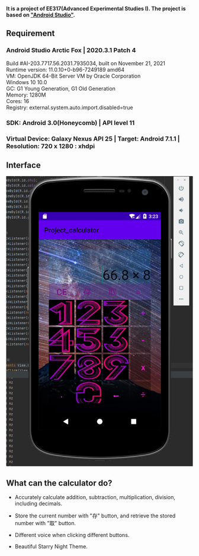 **It is a project of EE317(Advanced Experimental Studies I). The project is based on ["Android Studio"](https://developer.android.google.cn/studio/install).**  

## Requirement

### Android Studio Arctic Fox | 2020.3.1 Patch 4
Build #AI-203.7717.56.2031.7935034, built on November 21, 2021  
Runtime version: 11.0.10+0-b96-7249189 amd64  
VM: OpenJDK 64-Bit Server VM by Oracle Corporation  
Windows 10 10.0  
GC: G1 Young Generation, G1 Old Generation  
Memory: 1280M  
Cores: 16  
Registry: external.system.auto.import.disabled=true  

### SDK: Android 3.0(Honeycomb) | API level 11

### Virtual Device: Galaxy Nexus API 25 | Target: Android 7.1.1 | Resolution: 720 x 1280 : xhdpi  

## Interface  

![interface](./calculator.png)  

## What can the calculator do?

- Accurately calculate addition, subtraction, multiplication, division, including decimals.  

- Store the current number with "存" button, and retrieve the stored number with "取" button.  

- Different voice when clicking different buttons.  

- Beautiful Starry Night Theme.  



